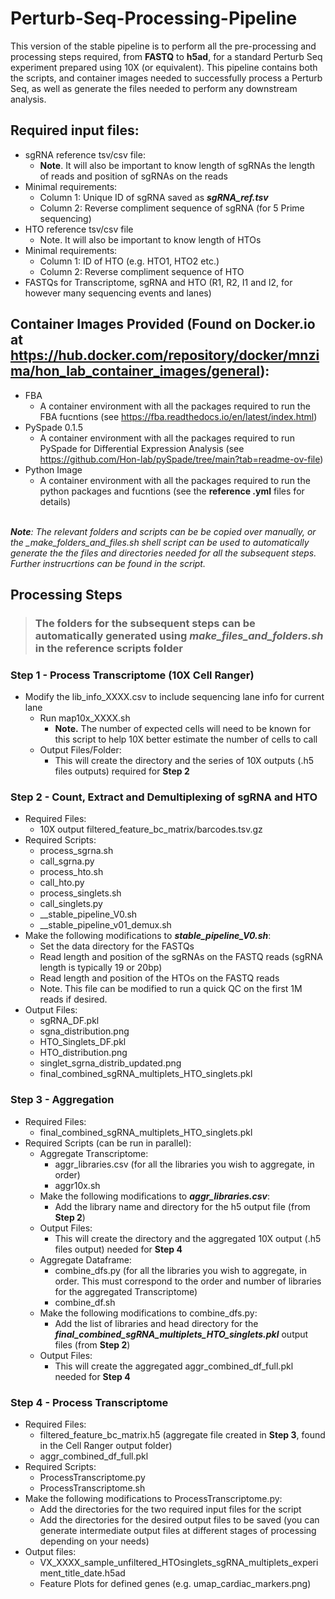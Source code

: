 # Perturb-Seq-Processing-Pipeline


This version of the stable pipeline is to perform all the pre-processing and processing steps required, from **FASTQ** to **h5ad**, for a standard Perturb Seq experiment prepared using 10X (or equivalent). 
This pipeline contains both the scripts, and container images needed to successfully process a Perturb Seq, as well as generate the files needed to perform any downstream analysis.
 
## Required input files:
- sgRNA reference tsv/csv file:
	- **Note**. It will also be important to know length of sgRNAs the length of reads and position of sgRNAs on the reads
- Minimal requirements:
	- Column 1: Unique ID of sgRNA  saved as ***sgRNA_ref.tsv***
	- Column 2: Reverse compliment sequence of sgRNA (for 5 Prime sequencing)
- HTO reference tsv/csv file
	- Note. It will also be important to know length of HTOs
- Minimal requirements:
	- Column 1: ID of HTO (e.g. HTO1, HTO2 etc.)
	- Column 2: Reverse compliment sequence of HTO
- FASTQs for Transcriptome, sgRNA and HTO (R1, R2, I1 and I2, for however many sequencing events and lanes)

## Container Images Provided (Found on Docker.io at https://hub.docker.com/repository/docker/mnzima/hon_lab_container_images/general):
 - FBA
 	- A container environment with all the packages required to run the FBA fucntions (see https://fba.readthedocs.io/en/latest/index.html)
 - PySpade 0.1.5
	- A container environment with all the packages required to run PySpade for Differential Expression Analysis (see https://github.com/Hon-lab/pySpade/tree/main?tab=readme-ov-file) 
 - Python Image 
	- A container environment with all the packages required to run the python packages and fucntions (see the **reference .yml** files for details)     



<br><em> **Note**:
The relevant folders and scripts can be be copied over manually, or the _make_folders_and_files.sh shell script can be used to automatically generate the the 
files and directories needed for all the subsequent steps. Further instrucrtions can be found in the script.</br></em>

## Processing Steps

> ### The folders for the subsequent steps can be automatically generated using ___make_files_and_folders.sh___ in the **reference scripts** folder


### Step 1 - Process Transcriptome (10X Cell Ranger) 
- Modify the lib_info_XXXX.csv to include sequencing lane info for current lane
	- Run map10x_XXXX.sh
		- **Note.** The number of expected cells will need to be known for this script to help 10X better estimate the number of cells to call
	- Output Files/Folder:
		- This will create the directory and the series of 10X outputs (.h5 files outputs) required for **Step 2**


### Step 2 - Count, Extract and Demultiplexing of sgRNA and HTO
- Required Files:
	- 10X output filtered_feature_bc_matrix/barcodes.tsv.gz
- Required Scripts:
	- process_sgrna.sh
	- call_sgrna.py
	- process_hto.sh
	- call_hto.py
	- process_singlets.sh
	- call_singlets.py
	- __stable_pipeline_V0.sh
	- __stable_pipeline_v01_demux.sh
- Make the following modifications to ***stable_pipeline_V0.sh***:
	- Set the data directory for the FASTQs
	- Read length and position of the sgRNAs on the FASTQ reads (sgRNA length is typically 19 or 20bp)
	- Read length and position of the HTOs on the FASTQ reads
	- Note. This file can be modified to run a quick QC on the first 1M reads if desired.
- Output Files:
	- sgRNA_DF.pkl
	- sgna_distribution.png
	- HTO_Singlets_DF.pkl
	- HTO_distribution.png
	- singlet_sgrna_distrib_updated.png
	- final_combined_sgRNA_multiplets_HTO_singlets.pkl


### Step 3 - Aggregation 
- Required Files:
	- final_combined_sgRNA_multiplets_HTO_singlets.pkl
- Required Scripts (can be run in parallel):
	- Aggregate Transcriptome:
 		- aggr_libraries.csv (for all the libraries you wish to aggregate, in order)
		- aggr10x.sh
	- Make the following modifications to ***aggr_libraries.csv***:
		- Add the library name and directory for the h5 output file (from **Step 2**) 
	- Output Files:
		- This will create the directory and the aggregated 10X output (.h5 files output) needed for **Step 4**      
	- Aggregate Dataframe:
		- combine_dfs.py (for all the libraries you wish to aggregate, in order. This must correspond to the order and number of libraries for the aggregated Transcriptome)
		- combine_df.sh
	- Make the following modifications to combine_dfs.py:
		- Add the list of libraries and head directory for the ***final_combined_sgRNA_multiplets_HTO_singlets.pkl*** output files (from **Step 2**) 
	- Output Files:
		- This will create the aggregated aggr_combined_df_full.pkl needed for **Step 4**  



### Step 4 - Process Transcriptome 
- Required Files:
  	- filtered_feature_bc_matrix.h5 (aggregate file created in **Step 3**, found in the Cell Ranger output folder)
	- aggr_combined_df_full.pkl
- Required Scripts:
	- ProcessTranscriptome.py
	- ProcessTranscriptome.sh
- Make the following modifications to ProcessTranscriptome.py:
	- Add the directories for the two required input files for the script  
	- Add the directories for the desired output files to be saved (you can generate intermediate output files at different stages of processing depending on your needs)
- Output files:
	- VX_XXXX_sample_unfiltered_HTOsinglets_sgRNA_multiplets_experiment_title_date.h5ad
	- Feature Plots for defined genes (e.g. umap_cardiac_markers.png)


